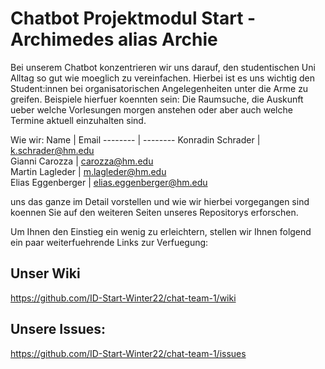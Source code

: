 # Chatbot Projektmodul Start - Archimedes alias Archie

Bei unserem Chatbot konzentrieren wir uns darauf, den studentischen Uni Alltag so gut wie moeglich zu vereinfachen.
Hierbei ist es uns wichtig den Student:innen bei organisatorischen Angelegenheiten unter die Arme zu greifen.
Beispiele hierfuer koennten sein: Die Raumsuche, die Auskunft ueber welche Vorlesungen morgen anstehen oder aber auch welche Termine aktuell einzuhalten sind.

Wie wir:
Name | Email 
-------- | -------- 
Konradin Schrader   | k.schrader@hm.edu   
Gianni Carozza   | carozza@hm.edu    
Martin Lagleder   | m.lagleder@hm.edu  
Elias Eggenberger   | elias.eggenberger@hm.edu  

uns das ganze im Detail vorstellen und wie wir hierbei vorgegangen sind koennen Sie auf den weiteren Seiten unseres Repositorys erforschen.

Um Ihnen den Einstieg ein wenig zu erleichtern, stellen wir Ihnen folgend ein paar weiterfuehrende Links zur Verfuegung:

## Unser Wiki 
https://github.com/ID-Start-Winter22/chat-team-1/wiki

## Unsere Issues:
https://github.com/ID-Start-Winter22/chat-team-1/issues

